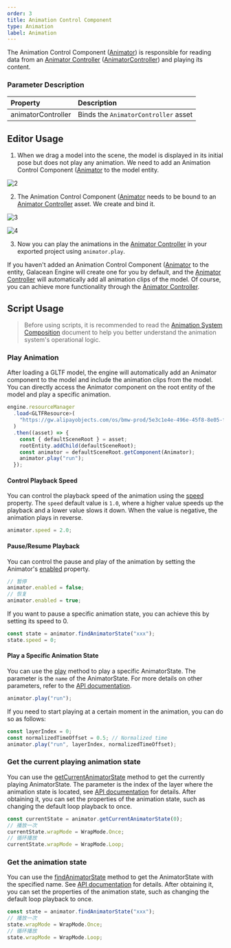 ```yaml
---
order: 3
title: Animation Control Component
type: Animation
label: Animation
---
```


The Animation Control Component ([Animator](/apis/core/#Animator)) is responsible for reading data from an [Animator Controller](/en/docs/animation/animatorController/) ([AnimatorController](/apis/core/#AnimatorController)) and playing its content.

### Parameter Description

| Property            | Description                    |
| :------------------ | :-----------------------------  |
| animatorController  | Binds the `AnimatorController` asset |

## Editor Usage

1. When we drag a model into the scene, the model is displayed in its initial pose but does not play any animation. We need to add an Animation Control Component ([Animator](/apis/core/#Animator}) to the model entity.

![2](https://mdn.alipayobjects.com/huamei_3zduhr/afts/img/A*kuSLTaxomrUAAAAAAAAAAAAADsJ_AQ/original)

2. The Animation Control Component ([Animator](/apis/core/#Animator}) needs to be bound to an [Animator Controller](/en/docs/animation/animatorController/}) asset. We create and bind it.

![3](https://mdn.alipayobjects.com/huamei_3zduhr/afts/img/A*irT7SZvw4N8AAAAAAAAAAAAADsJ_AQ/original)

![4](https://mdn.alipayobjects.com/huamei_3zduhr/afts/img/A*VtX3RJR8kdMAAAAAAAAAAAAADsJ_AQ/original)

3. Now you can play the animations in the [Animator Controller](/en/docs/animation/animatorController/) in your exported project using `animator.play`.

If you haven't added an Animation Control Component ([Animator](/apis/core/#Animator}) to the entity, Galacean Engine will create one for you by default, and the [Animator Controller](/en/docs/animation/animatorController/}) will automatically add all animation clips of the model. Of course, you can achieve more functionality through the [Animator Controller](/en/docs/animation/animatorController/}).

## Script Usage

> Before using scripts, it is recommended to read the [Animation System Composition](/en/docs/animation/system/) document to help you better understand the animation system's operational logic.

### Play Animation

After loading a GLTF model, the engine will automatically add an Animator component to the model and include the animation clips from the model. You can directly access the Animator component on the root entity of the model and play a specific animation.

```typescript
engine.resourceManager
  .load<GLTFResource>(
    "https://gw.alipayobjects.com/os/bmw-prod/5e3c1e4e-496e-45f8-8e05-f89f2bd5e4a4.glb"
  )
  .then((asset) => {
    const { defaultSceneRoot } = asset;
    rootEntity.addChild(defaultSceneRoot);
    const animator = defaultSceneRoot.getComponent(Animator);
    animator.play("run");
  });
```

#### Control Playback Speed

You can control the playback speed of the animation using the [speed](/apis/core/#Animator-speed) property. The `speed` default value is `1.0`, where a higher value speeds up the playback and a lower value slows it down. When the value is negative, the animation plays in reverse.

```typescript
animator.speed = 2.0;
```

#### Pause/Resume Playback

You can control the pause and play of the animation by setting the Animator's [enabled](/apis/core/#Animator-enabled) property.

```typescript
// 暂停
animator.enabled = false;
// 恢复
animator.enabled = true;
```

If you want to pause a specific animation state, you can achieve this by setting its speed to 0.

```typescript
const state = animator.findAnimatorState("xxx");
state.speed = 0;
```

#### Play a Specific Animation State

<playground src="skeleton-animation-play.ts"></playground>

You can use the [play](/apis/core/#Animator-play) method to play a specific AnimatorState. The parameter is the `name` of the AnimatorState. For more details on other parameters, refer to the [API documentation](/apis/core/#Animator-play}).

```typescript
animator.play("run");
```

If you need to start playing at a certain moment in the animation, you can do so as follows:

```typescript
const layerIndex = 0;
const normalizedTimeOffset = 0.5; // Normalized time
animator.play("run", layerIndex, normalizedTimeOffset);
```

### Get the current playing animation state

You can use the [getCurrentAnimatorState](/apis/core/#Animator-getCurrentAnimatorState) method to get the currently playing AnimatorState. The parameter is the index of the layer where the animation state is located, see [API documentation](/apis/core/#Animator-getCurrentAnimatorState) for details. After obtaining it, you can set the properties of the animation state, such as changing the default loop playback to once.

```typescript
const currentState = animator.getCurrentAnimatorState(0);
// 播放一次
currentState.wrapMode = WrapMode.Once;
// 循环播放
currentState.wrapMode = WrapMode.Loop;
```

### Get the animation state

You can use the [findAnimatorState](/apis/core/#Animator-findAnimatorState) method to get the AnimatorState with the specified name. See [API documentation](/apis/core/#Animator-getCurrentAnimatorState) for details. After obtaining it, you can set the properties of the animation state, such as changing the default loop playback to once.

```typescript
const state = animator.findAnimatorState("xxx");
// 播放一次
state.wrapMode = WrapMode.Once;
// 循环播放
state.wrapMode = WrapMode.Loop;
```
